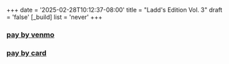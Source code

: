 +++
date = '2025-02-28T10:12:37-08:00'
title = "Ladd's Edition Vol. 3"
draft = 'false'
[_build]
  list = 'never'
+++


### [pay by venmo](https://venmo.com/?txn=pay&audience=private&recipients=Will-Mairs&amount=5.00&note=Ladd%27s%20Edition%20No.3 "venmo payment link")
### [pay by card](https://buy.stripe.com/00g8y49gqbvc3K0dQU "stripe card payment link")

